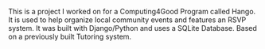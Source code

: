 This is a project I worked on for a Computing4Good Program called Hango. It is used to help organize local community events and features an RSVP system. It was built with Django/Python and uses a SQLite Database. Based on a previously built Tutoring system.
